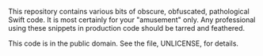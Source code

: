 
This repository contains various bits of obscure, obfuscated, pathological Swift code.
It is most certainly for your "amusement" only. Any professional using these snippets in
production code should be tarred and feathered.

This code is in the public domain. See the file, UNLICENSE, for details.


